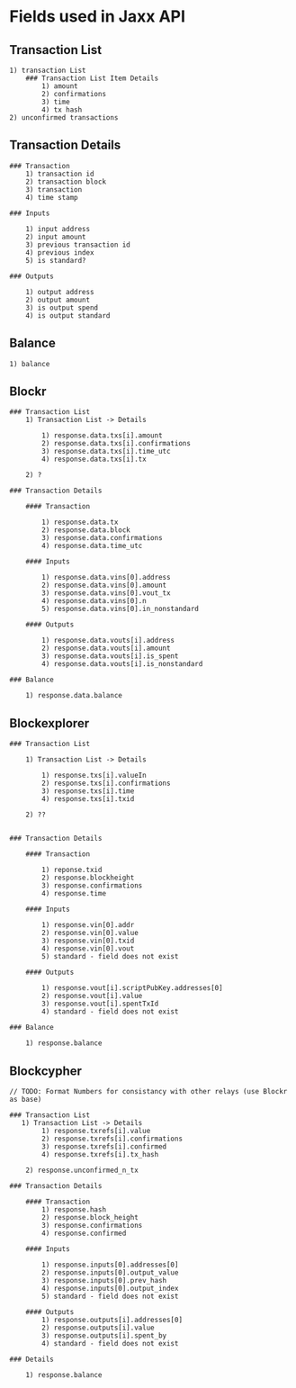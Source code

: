 # Fields used in Jaxx API


## Transaction List
    1) transaction List
        ### Transaction List Item Details
            1) amount
            2) confirmations
            3) time
            4) tx hash
    2) unconfirmed transactions


## Transaction Details

    ### Transaction
        1) transaction id
        2) transaction block
        3) transaction 
        4) time stamp 

    ### Inputs  

        1) input address
        2) input amount
        3) previous transaction id
        4) previous index
        5) is standard?

    ### Outputs 

        1) output address
        2) output amount
        3) is output spend
        4) is output standard

## Balance 
    1) balance



## Blockr
    ### Transaction List
        1) Transaction List -> Details

            1) response.data.txs[i].amount
            2) response.data.txs[i].confirmations
            3) response.data.txs[i].time_utc
            4) response.data.txs[i].tx

        2) ? 
    
    ### Transaction Details

        #### Transaction

            1) response.data.tx
            2) response.data.block
            3) response.data.confirmations
            4) response.data.time_utc

        #### Inputs

            1) response.data.vins[0].address
            2) response.data.vins[0].amount
            3) response.data.vins[0].vout_tx
            4) response.data.vins[0].n
            5) response.data.vins[0].in_nonstandard 

        #### Outputs

            1) response.data.vouts[i].address
            2) response.data.vouts[i].amount
            3) response.data.vouts[i].is_spent
            4) response.data.vouts[i].is_nonstandard
    
    ### Balance
        
        1) response.data.balance

## Blockexplorer
    ### Transaction List

        1) Transaction List -> Details
            
            1) response.txs[i].valueIn
            2) response.txs[i].confirmations
            3) response.txs[i].time
            4) response.txs[i].txid
            
        2) ??


    ### Transaction Details 
    
        #### Transaction

            1) reponse.txid 
            2) response.blockheight
            3) response.confirmations
            4) response.time 

        #### Inputs 

            1) response.vin[0].addr
            2) response.vin[0].value
            3) response.vin[0].txid
            4) response.vin[0].vout
            5) standard - field does not exist

        #### Outputs

            1) response.vout[i].scriptPubKey.addresses[0]
            2) response.vout[i].value
            3) response.vout[i].spentTxId
            4) standard - field does not exist
            
    ### Balance 
        
        1) response.balance 
	
## Blockcypher
    // TODO: Format Numbers for consistancy with other relays (use Blockr as base)	
    
    ### Transaction List
       1) Transaction List -> Details
            1) response.txrefs[i].value
            2) response.txrefs[i].confirmations
            3) response.txrefs[i].confirmed
            4) response.txrefs[i].tx_hash
            
        2) response.unconfirmed_n_tx
    
    ### Transaction Details 
    
        #### Transaction
            1) response.hash
            2) response.block_height
            3) response.confirmations
            4) response.confirmed

        #### Inputs 

            1) response.inputs[0].addresses[0]
            2) response.inputs[0].output_value
            3) response.inputs[0].prev_hash
            4) response.inputs[0].output_index
            5) standard - field does not exist

        #### Outputs
            1) response.outputs[i].addresses[0]
            2) response.outputs[i].value
            3) response.outputs[i].spent_by 
            4) standard - field does not exist
            
    ### Details 
        
        1) response.balance
	
	
